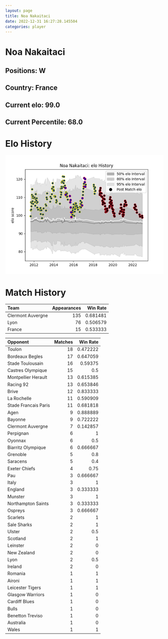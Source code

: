 ```yaml
---  
layout: page  
title: Noa Nakaitaci  
date: 2022-12-31 16:27:28.145504  
categories: player  
---
```

# Noa Nakaitaci

## Positions: W

## Country: France

## Current elo: 99.0

## Current Percentile: 68.0

# Elo History


![elo history](history_NoaNakaitaci.png)
# Match History


| Team              |   Appearances |   Win Rate |
|:------------------|--------------:|-----------:|
| Clermont Auvergne |           135 |   0.681481 |
| Lyon              |            76 |   0.506579 |
| France            |            15 |   0.533333 |

| Opponent             |   Matches |   Win Rate |
|:---------------------|----------:|-----------:|
| Toulon               |        18 |   0.472222 |
| Bordeaux Begles      |        17 |   0.647059 |
| Stade Toulousain     |        16 |   0.59375  |
| Castres Olympique    |        15 |   0.5      |
| Montpellier Herault  |        13 |   0.615385 |
| Racing 92            |        13 |   0.653846 |
| Brive                |        12 |   0.833333 |
| La Rochelle          |        11 |   0.590909 |
| Stade Francais Paris |        11 |   0.681818 |
| Agen                 |         9 |   0.888889 |
| Bayonne              |         9 |   0.722222 |
| Clermont Auvergne    |         7 |   0.142857 |
| Perpignan            |         6 |   1        |
| Oyonnax              |         6 |   0.5      |
| Biarritz Olympique   |         6 |   0.666667 |
| Grenoble             |         5 |   0.8      |
| Saracens             |         5 |   0.4      |
| Exeter Chiefs        |         4 |   0.75     |
| Pau                  |         3 |   0.666667 |
| Italy                |         3 |   1        |
| England              |         3 |   0.333333 |
| Munster              |         3 |   1        |
| Northampton Saints   |         3 |   0.333333 |
| Ospreys              |         3 |   0.666667 |
| Scarlets             |         2 |   1        |
| Sale Sharks          |         2 |   1        |
| Ulster               |         2 |   0.5      |
| Scotland             |         2 |   1        |
| Leinster             |         2 |   0        |
| New Zealand          |         2 |   0        |
| Lyon                 |         2 |   0.5      |
| Ireland              |         2 |   0        |
| Romania              |         1 |   1        |
| Aironi               |         1 |   1        |
| Leicester Tigers     |         1 |   1        |
| Glasgow Warriors     |         1 |   0        |
| Cardiff Blues        |         1 |   0        |
| Bulls                |         1 |   0        |
| Benetton Treviso     |         1 |   0        |
| Australia            |         1 |   0        |
| Wales                |         1 |   1        |